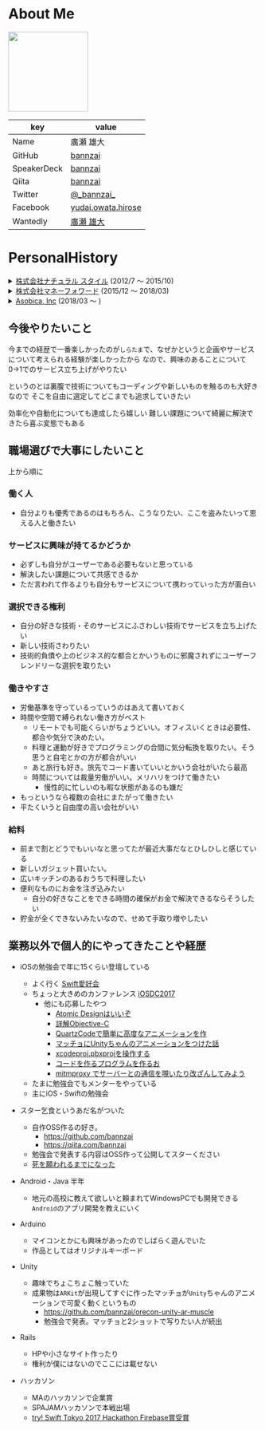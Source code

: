 # About Me
  
<img width="160px" src="https://avatars3.githubusercontent.com/u/10897361?s=400&u=f1cd0d99b3913476fe7bdcb6d4934105df2aa15f&v=4" />

|key|value|
|---|-----|
|Name| 廣瀬 雄大|
|GitHub|[bannzai](https://github.com/bannzai)|
|SpeakerDeck|[bannzai](https://speakerdeck.com/bannzai/)|
|Qiita|[bannzai](http://qiita.com/bannzai)|
|Twitter|[@\_bannzai\_](https://twitter.com/_bannzai_)| 
|Facebook|[yudai.owata.hirose](https://www.facebook.com/yudai.owata.hirose)
|Wantedly|[廣瀬 雄大](https://www.wantedly.com/users/4069053)

# PersonalHistory
<details> 
  <summary>
  <a href="http://na-s.jp/"> 株式会社ナチュラル スタイル</a> (2012/7 〜 2015/10)
  </summary>
  <div>
  <details>
  <summary>
    ゲームアプリ開発 (2012/07 〜 2012/12)
  </summary>
  <div>

## 概要

  - 初めてのプログラマーとしてのお仕事
    * その直前はお惣菜屋さんの副店長
  - 横文字の職業。かっこいいと思って面接してもらったら採用された
  - 最初1週間はひたすら違う人が開発したゲームのデバッガ
  - 入社して2日目で社長に<a href="https://www.amazon.co.jp/dp/B00ZFCOCE8/ref=dp-kindle-redirect?_encoding=UTF8&btkr=1"> これ </a>を机に置かれる
    * 冒頭が面白かったが、あとはほとんど理解できてない
  - 作ったものとしては黒ひげ危機一髪のカジュアルゲームと一つ実装はしたが企画が潰れてしまったもの

## 開発について

- cocos2d-xを使ったクロスプラットフォームのゲーム開発
  - iOS
  - Android

## 使った言語
- C++
- Java
- Objective-C

## ツール
- Xcode
- Eclipse

## 工夫していた点
- C++の本を読んでもイマイチパッとしないことがわかったのでとりあえず手を動かして覚えることにした。
  * というかそういう学び方しかできないことを悟った
  * 早めに自分の頭脳に見切りをつけてこの習慣をつけたのは良かったと思ってる
- とりあえずわからないところだらけだったので、何がわからないかちゃんと把握してから聞こうと思った
  * 心がけてはいたが今思うとできてなかったな
- いくつか存在していたプロジェクトがあったのであったコードを全部読んで動かして、ゲームの概要を理解して自分の引き出しへと入れた
- 先輩にペアプロをすきあらばお願いして、デバッグの仕方やコードの書き方・考え方を学んだ

## 悩んだ点
- Xcode・Eclipse・iOS・Android・cocos2d-x・C++・Objective-C・Java
- 試用期間無事に終わるかな。。。
- 悩んだところというか、わからないことが多すぎて、毎日**しゅ、しゅごい**となっていた
  * 最初にしてハードル高かったと思ってる


  </div>
  </details>
  <details>
  <summary>
    ZOZOTOWN ECサイト開発 (2013/01 〜 2013/12)
  </summary>
  <div>

## 概要
  - Windows server 
  - 注文システムの大きな仕様変更を体験
    * DBの設計
  - **LA BOO**というガールズマーケット向けのECサイトの立ち上げに関わる
    * サービスは終了している
  - チューニングを専属的にやっていた時に社内にシステムデータベースのノウハウだったりツールがなかったので、これを継続的に改善するツールをいくつか提案、書き残す
    * [システムデータベース](https://docs.microsoft.com/ja-jp/sql/relational-databases/databases/system-databases)
    * DBがどこまでのことができるかっていうことを深く知れた(気がしている)
  - フロントエンド << バックエンド

## 使った言語
- VBS
- Javascript
- HTML/CSS
- (MS)SQL

## ツール
- 秀丸
- SQL Management Server
- VSS
- IIS
- Git

## 工夫していた点
  - 注文システムの大きな仕様変更を体験
    * `DB` の追加やカラムの追加において論理的な意味を持つかどうかを考え抜いた
  - チューニングを専属的にやっていた時
    * SQL management studioについてわからない機能があれば片っ端から調べてみた
      * sys.xxというスキームを発見し、DBの足りないインデックスを監視する目的等で大いに役立つことを発見

## 悩んだ点
- `DB` のスキームを考えた時に初めて真剣に「名前何にしよう」と悩んだ
  * ソースコードの変数名とかだとある程度コンテキストもあるし少しいい加減になっていた(今思うとこれはダメですね)が、利用頻度の高い誰からいつでも見られる`DB` の場合名前が大事だなということはわかっていたので悩んだ
  * 同時期に同僚があくまで社内向けにリーダブルコードを布教してきて、「あ、名前大事。」と学んだ
- 根本的に実装を直したほうがいい気がする場合に、`Diff` を見やすく小さな変更に留めるか、根本的に大きく回収するかで悩むことが多かった
  * この時は小さな変更に留めた。規模も大きく影響範囲も確実に決定づける実力もなかったのでその選択をした

  </div>
  </details>
  <details>
  <summary>
    WEAR iOSアプリ開発 (2014/12 〜 2015/10)
  </summary>
  <div>

## 概要

  - iOSアプリ開発
  - リリース後1ヶ月後くらいに参加
  - 半年くらいiOSアプリのリードエンジニア経験

## 使った言語
- Swift 1.0
- Objective-C
- Apple Script

## ツール
- Git
- mitmproxy
- Vim
- XVim
- SourceTree
- Xcode
- Google spread sheet
- Slack
- Photoshop(画像のマージンを測るのにデザイナーと一緒なツールを使っていた)

## 工夫していた点
- ネストは浅く
- 一つのメソッドには一つの意味だけ書くようにする
- `View` の共通化できるようにする
- ローカライズや、@2x, @3x の画像の生成は自動化する

## 悩んだ点
- 設計
  * リーダブルにするには
  * DRYを意識したいが、どういうクラスを作るか
  * 保守がしやすくするためにどう書けばいいか
- 退職が決まっていて、人数を入れてもらったが`iOS`の経験者じゃなかった、その場合に今のアプリの設計や`iOS`アプリの開発の方針。開発のノウハウをどうやっておいていくべきか悩んだ
  * 一部ドキュメントで残す
  * `iOS`の基本的なことについては口頭で教える
  * 非同期処理等に**Promise** を全体的に使っており、内部的な理解や使い方を教えたり
- `UI` についてこだわりが強かったので、どう実現していくか悩んだ
- デザイナーが物理的に離れ場所におり、マージンの測る時にどうするのがいいんだろうと悩んだ。`Photoshop` で作ったものを PDF or PSDでデータをもらっていた
  * Interface Builder等の使い方を覚えてもらい微調整は任せられないだろうか
    * これは断られた
  * 結局エンジニアも`Photoshop` を使ってマージンやフォントを測るようにした

  </div>
  </details>
  </div>
</details>

<details> 
  <summary>
    <a href="https://corp.moneyforward.com/aboutus/"> 株式会社マネーフォワード</a> (2015/12 〜 2018/03)
  </summary>
  <div>
  <details>
  <summary>
  <a href="https://itunes.apple.com/us/app/apple-store/id1062808085?mt=8"> MFクラウド経費</a>iOSアプリ開発を担当  (2015/12 〜 2016/3)
  </summary>
  <div>

## 概要

- マネーフォワードに入社してから初めて入ったチーム
- GitHubの使用やGitHub上でのコードレビューはこのチームで初めて経験した
- Sketch・Zeplinを使うのも初めて。しゅしゅごい、便利と思った
- チームにjoinした時にはまだサービスが立ち上がっておらず、申請目標の3週間前くらいにチームに加わった

## iOS  
- Swift   
- Xcode  
- Cocoapods  
- Carthage  
## チーム共通  
- Git  
- GitHub  
- コードレビュー  
- Zeplin  
- Sketch  
- trello
- Google Calendar
## ライブラリ  
- Realm  
- R.swift  
- SwiftBond  
- SwiftTask  
- SwiftDate

## 工夫していた点
- 申請直前だった時はサービスの理解も早くする必要があったが、どちらかというと細かいコーディングのミスを拾うことに注力した
  - 勢いで書いたコードも存在していたので、共通化だったり、リファクタリング
  - super.viewDidLoad等の予備忘れ
  - メモリリーク
  - 後半から仕様も把握したので機能的なものも開発。Appleのクリスマス休暇前に一度目の申請が間に合った(リジェクト発生しちゃったが)
- コードレビューでは解決策やその理由まで書くことを考え発言しました
  - チームでのコードレビューの目的がバグを生んでないか、可読性の向上が目的でした
- よく使われる機能についてテストを書いたりしました
  * 正直なところあまりコードが綺麗だと思わず、ちょっと書き換えたい気持ちもあった
  * が、まずは品質の保証も大事だと思い、テストを書いて効果がありそうな場所を書くことに決めました
  * その時に勢いで買った本 [レガシーコード改善ガイド](https://www.amazon.co.jp/s/?ie=UTF8&keywords=%E3%83%AC%E3%82%AC%E3%82%B7%E3%83%BC%E3%82%B3%E3%83%BC%E3%83%89%E6%94%B9%E5%96%84&tag=googhydr-22&index=aps&jp-ad-ap=0&hvadid=217432896196&hvpos=1t1&hvnetw=g&hvrand=8543339438788022144&hvpone=&hvptwo=&hvqmt=b&hvdev=c&hvdvcmdl=&hvlocint=&hvlocphy=1028853&hvtargid=kwd-29907084729&ref=pd_sl_1np2uq4wvb_b)

## 悩んだ点
- コードレビューの目的を何に置くべきなのか、ということで今もだが悩み続けている
 * 品質保証？可読性？仕様確認？
- コードが煩雑になっていたので品質を保つために何からすべきかを悩んだ
- 「経費」というものにあまり関心を抱いたことがなかったので、どうサービスをよくしていこうか悩んだ
  * 会社で行う経費精算を雑談で聞いてみたり今までの経験も振り返って、「確かにこれ面倒臭いわ。。。」って改めて認識して、何が課題かを実感しサービスづくりに望んだ


  </div>
  </details>
  <details>
  <summary>
  <a href="https://itunes.apple.com/jp/app/%E5%AE%B6%E8%A8%88%E7%B0%BF%E3%83%9E%E3%83%8D%E3%83%BC%E3%83%95%E3%82%A9%E3%83%AF%E3%83%BC%E3%83%89-%E8%87%AA%E5%8B%95%E9%80%A3%E6%90%BA%E3%81%A7%E7%B0%A1%E5%8D%98-%E4%BA%BA%E6%B0%97%E3%81%AE%E5%AE%B6%E8%A8%88%E7%B0%BF/id594145971?mt=8"> 家計簿アプリマネーフォワード</a>サービス開発  (2016/3 〜 2017/3)
  </summary>
  <div>

## 概要

- 自動家計簿サービス
- 主にiOSアプリの機能追加や改修を担当
- バックエンドもたまに
  - `Rails`で`API` を書いたり必要であればコード読んだり
  - [アカウントアグリゲーション](https://moneyforward.com/engineers_blog/2015/08/25/toward-the-future/)開発に3ヶ月ほど携わったり

## iOS  
- Swift   
- Objective-C
- Xcode  
- Cocoapods  
- fastlane
- mitmproxy

## Rails
- Ruby
- gemは色々
- Vim
- tmux

## アカウントアグリゲーション
- Java
- lombok
- jooq
- etc...(ライブラリの名前覚えてない)

## チーム共通  
- Git  
- GitHub  
- Zeplin  
- Sketch  

## 工夫していた点・悩んだ点
- iOSアプリにおいていわゆる技術的負債が大きく溜まっていた。その負債を返すために奮闘しました
  * チームでのアーキテクチャの選定・理解
  * CIの導入・自動化
  * DRYなコードを書く・リーダブルなコードを書く・テスタブルなコードを書く
  * 積極的にObjC -> Swift化

- データ構造が複雑だったため、バックエンドのコードも読めるようになりたいな、と思って`Rails`の開発も携わった
  * 自分の発言にも説得力を持たせるためにもまず理解が必要だと考えた
  * さらにアカウントアグリゲーション開発もチームの意向で僕が参加することになった。サービスのデータ構造について理解がさらに深められた
  * クライアントサイド・サーバーサイドのことがわかるようになり、より俯瞰的なエンジニアとしての目線を持つことができ、構造を理解した上で開発することはやってよかったと感じている

- デザイナーとのコミュニケーションの問題意識
  * WEARのiOSアプリ開発から課題に感じていた意識
    * デザイナーがiOSアプリを作るわけではないのでUI`の実装上の特性をデザイナーが理解しきれていない
      * 共通の言葉がないから
      * 代替案は発案できるが、何が難しいか説明できてないからお互いわだかまりできそう
    * プログラマーはわかりやすい説明やデザインの意図を理解しきって汲み取って代替案を発案するスキルが必要だと感じた
    * お互い歩み寄りが必要だなと感じた

- 新しいメンバーの補助
  * 狙っていた効果としてはチームとして最大限の効果が発揮できるようにしたかった
  * READMEの整備・開発のtips紹介・適切なタスク振り

  </div>
  </details>
  <details>
  <summary>
  <a href="https://itunes.apple.com/jp/app/%E3%81%97%E3%82%89%E3%81%9F%E3%81%BE-%E4%BA%BA%E7%94%9F%E3%82%92%E6%A5%BD%E3%81%97%E3%82%80%E3%81%8A%E3%81%A4%E3%82%8A%E8%B2%AF%E9%87%91%E3%82%A2%E3%83%97%E3%83%AA/id1274834174?mt=8">しらたま</a>立ち上げ (2017/03 〜 2018/03)
  </summary>
  <div>

## 概要

- サービスの企画・要件定義から携わる
- iOSアプリ開発について一人で立ち上げる
  * ちょっと嘘ついた。他のチームから人を借りて2画面くらいPRあげてもらった

## iOS  
- Objective-C
- Xcode  
- Cocoapods  
- fastlane
- Firebase
  * Analytics
  * Notification
  * User Property

## チーム共通  
- Git  
- GitHub  
- Zeplin  
- Sketch  


- 新規サービスで新しい技術や方法・設計についての検討を積極的にやっていきました
  * ReactNative
    * 検討して実際に小さなアプリを作ってみた結果導入はしないことに
    * プロコン並べた時にあえてRNを選ぶ理由が少なかった
    * もともと検討していた`UI`の構造が複雑になることがわかっていたのでそこも少し不安ということもありネイティブで行くことに
  * Atomic Design
    * 前々から課題に感じていたデザイナーとのコミュニケーションについての解決策として導入
    * `Swift` コードで`DSL`っぽく書くようにしたことでデザイナーもコードを読んで何が定義されているか把握できている
    * ガチガチに定義することはしていない
  * デザイナーとペアプログラミング
    * 共通の言葉を持つことによりコミュニケーションが円滑に
    * デザイナーが実装の都合を意識しすぎないか、という懸念はあったが今のところそこは課題に感じていない
    * まだ継続的にやっているので最終目標はデザイナーが1アプリを作れるところまで
    * Sketch ファイルをGitHubで管理して、Diffを表示してデザインレビューができる実績を解除
  * [RxSwift](https://github.com/ReactiveX/RxSwift)
    * RxCocoaは含まない
    * なんだかんだ便利
    * `RESTful` APIということもありクライアント`join`や、直列・並列で`API`を複数叩くこともあり導入
  * [QarzhCode](http://www.quartzcodeapp.com/), [CoreAnimator](http://www.coreanimator.com/#animate-anything-anywhere), [lottie](https://airbnb.design/lottie/)の検討
    * アニメーションにもっと簡単に実装したいと思い上記のいずれかのツールを検討している
    * [QarzhCode](http://www.quartzcodeapp.com/)が今の所第一候補
  * No Storyboard, No Xib
    * `Diff`を見やすく 
    * `Swift`ファイルのみで管理できる
    * Atomic Designでの`UI`コンポーネント共通化においてもコードで実装する方が都合がいいと思い選択
  * MVC → MVP → Clearn Architecture
    * MVCと言いながら実際はない
    * 上が意味することは最終的には細かくレイヤーを分割して、各役割の疎を心がけるが、簡単な画面ならもっと平易なアーキテクチャにしている(簡単な設定画面みたいなやつとか)
      * 保守のしやすさも意識しつつスタートアップのスピード感も失わないように
    * `View`の役割ととそれ以外の役割が`Presenter`によっていれば以降のレイヤー化も比較的に簡単

- 企画や要件定義について
  * 仕事では企画からやるのは初めてだったので下記のことを意識したり、またチームに引っ張ってもらって頑張ったことや評価されたことを書きます
    * 発言は根拠を持って発言する
      * 事前調査や事実に基づくことで発言することを心がける
      * が、単純に好みをぶつけることも普通にした。なぜそう思うのかはちゃんと納得いくよう説明する
    * ユーザー像を見失わない
    * メンバーの意見を最後まで耳を傾ける
    * デザインについても、サーバーサイドについてもキャッチアップする
      * お互い事情を把握しながら進めていきたかった
      

## その他
- wantedly記事にいくつか掲載してもらいました
  * https://www.wantedly.com/companies/moneyforward/post_articles/79522
  * https://www.wantedly.com/companies/moneyforward/post_articles/85150
- iOSアプリのフロントエンドエンジニアをやっていてデザイナーとのコミュニケーションの壁の課題解決で積極的に挑戦していきました
  * https://www.wantedly.com/companies/moneyforward/post_articles/106133
  * https://moneyforward.com/engineers_blog/2018/01/24/
  * https://moneyforward.com/engineers_blog/2018/01/25/

  </div>
  </details>
  </div>
</details>

<details> 
  <summary>
    <a href="https://asobica.co.jp/"> Asobica, Inc</a> (2018/03 〜 )
  </summary>
  <div>
  <details>
  <summary>
    <a href="https://fe-ver.jp/"> Fever </a> (2018/03 〜 )
  </summary>
  <div>
  WIP
  </div>
  </details>
  </div>
</details>
  

## 今後やりたいこと
今までの経歴で一番楽しかったのが`しらたま`で、なぜかというと企画やサービスについて考えられる経験が楽しかったから
なので、興味のあることについて0→1でのサービス立ち上げがやりたい

というのとは裏腹で技術についてもコーディングや新しいものを触るのも大好きなので
そこを自由に選定してどこまでも追求していきたい

効率化や自動化についても達成したら嬉しい
難しい課題について綺麗に解決できたら喜ぶ変態でもある

## 職場選びで大事にしたいこと
上から順に

### 働く人
 * 自分よりも優秀であるのはもちろん、こうなりたい、ここを盗みたいって思える人と働きたい

### サービスに興味が持てるかどうか
 * 必ずしも自分がユーザーである必要もないと思っている
 * 解決したい課題について共感できるか
 * ただ言われて作るよりも自分もサービスについて携わっていった方が面白い

### 選択できる権利
 * 自分の好きな技術・そのサービスにふさわしい技術でサービスを立ち上げたい
 * 新しい技術さわりたい
 * 技術的負債や上のビジネス的な都合とかいうものに邪魔されずにユーザーフレンドリーな選択を取りたい

### 働きやすさ
 * 労働基準を守っているっていうのはあえて書いておく
 * 時間や空間で縛られない働き方がベスト
    * リモートでも可能くらいがちょうどいい。オフィスいくときは必要性、都合や気分で決めたい。
    * 料理と運動が好きでプログラミングの合間に気分転換を取りたい。そう思うと自宅とかの方が都合がいい
    * あと旅行も好き。旅先でコード書いていいとかいう会社がいたら最高
    * 時間については裁量労働がいい。メリハリをつけて働きたい
      * 慢性的に忙しいのも暇な状態があるのも嫌だ
 * もっというなら複数の会社にまたがって働きたい
 * 平たくいうと自由度の高い会社がいい

### 給料
 * 前まで割とどうでもいいなと思ってたが最近大事だなとひしひしと感じている
 * 新しいガジェット買いたい。
 * 広いキッチンのあるおうちで料理したい
 * 便利なものにお金を注ぎ込みたい
   * 自分の好きなことをできる時間の確保がお金で解決できるならそうしたい
 * 貯金が全くできないみたいなので、せめて手取り増やしたい
 


## 業務以外で個人的にやってきたことや経歴
- iOSの勉強会で年に15くらい登壇している
  * よく行く [Swift愛好会](https://love-swift.connpass.com/)
  * ちょっと大きめのカンファレンス [iOSDC2017](https://iosdc.jp/2017/node/1364)
    * 他にも応募したやつ
      - [Atomic Designはいいぞ](https://iosdc.jp/2017/node/1440)
      - [詳解Objective-C](https://iosdc.jp/2017/node/1364)
      - [QuartzCodeで簡単に高度なアニメーションを作](https://iosdc.jp/2017/node/1415)
      - [マッチョにUnityちゃんのアニメーションをつけた話](https://iosdc.jp/2017/node/1418)
      - [xcodeproj.pbxprojを操作する](https://iosdc.jp/2017/node/1456)
      - [コードを作るプログラムを作るお](https://iosdc.jp/2017/node/150)
      - [mitmproxy でサーバーとの通信を覗いたり改ざんしてみよう](https://iosdc.jp/2017/node/156)
  * たまに勉強会でもメンターをやっている
  * 主にiOS・Swiftの勉強会

- スター乞食というあだ名がついた
  * 自作OSS作るの好き。
    * https://github.com/bannzai
    * https://qiita.com/bannzai
  * 勉強会で発表する内容はOSS作って公開してスターください
  * [死を願われるまでになった](https://anond.hatelabo.jp/20170830165611)

- Android・Java 半年
  * 地元の高校に教えて欲しいと頼まれてWindowsPCでも開発できる`Android`のアプリ開発を教えにいく

- Arduino
  * マイコンとかにも興味があったのでしばらく遊んでいた
  * 作品としてはオリジナルキーボード

- Unity
  * 趣味でちょこちょこ触っていた
  * 成果物は`ARKit`が出現してすぐに作ったマッチョが`Unity`ちゃんのアニメーションで可愛く動くというもの
    * https://github.com/bannzai/orecon-unity-ar-muscle
    * 勉強会で発表。マッチョと2ショットで写りたい人が続出

- Rails
  * HPや小さなサイト作ったり
  * 権利が僕にはないのでここには載せない

- ハッカソン
  * MAのハッカソンで企業賞
  * SPAJAMハッカソンで本戦出場
  * [try! Swift Tokyo 2017 Hackathon Firebase賞受賞](http://dev.classmethod.jp/event/try-swift-tokyo-2017-hackathon/)
